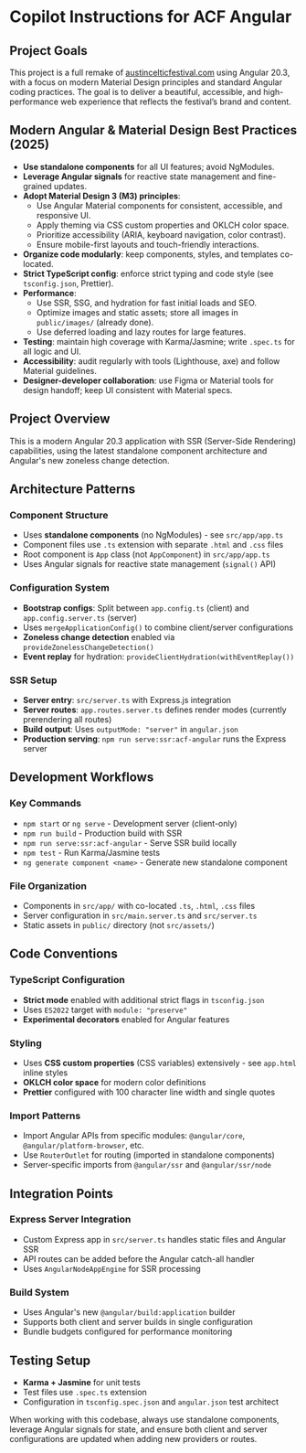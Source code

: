 # Copilot Instructions for ACF Angular

## Project Goals

This project is a full remake of [austincelticfestival.com](https://austincelticfestival.com) using Angular 20.3, with a focus on modern Material Design principles and standard Angular coding practices. The goal is to deliver a beautiful, accessible, and high-performance web experience that reflects the festival’s brand and content.

## Modern Angular & Material Design Best Practices (2025)

- **Use standalone components** for all UI features; avoid NgModules.
- **Leverage Angular signals** for reactive state management and fine-grained updates.
- **Adopt Material Design 3 (M3) principles**:
  - Use Angular Material components for consistent, accessible, and responsive UI.
  - Apply theming via CSS custom properties and OKLCH color space.
  - Prioritize accessibility (ARIA, keyboard navigation, color contrast).
  - Ensure mobile-first layouts and touch-friendly interactions.
- **Organize code modularly**: keep components, styles, and templates co-located.
- **Strict TypeScript config**: enforce strict typing and code style (see `tsconfig.json`, Prettier).
- **Performance**:
  - Use SSR, SSG, and hydration for fast initial loads and SEO.
  - Optimize images and static assets; store all images in `public/images/` (already done).
  - Use deferred loading and lazy routes for large features.
- **Testing**: maintain high coverage with Karma/Jasmine; write `.spec.ts` for all logic and UI.
- **Accessibility**: audit regularly with tools (Lighthouse, axe) and follow Material guidelines.
- **Designer-developer collaboration**: use Figma or Material tools for design handoff; keep UI consistent with Material specs.

## Project Overview

This is a modern Angular 20.3 application with SSR (Server-Side Rendering) capabilities, using the latest standalone component architecture and Angular's new zoneless change detection.

## Architecture Patterns

### Component Structure
- Uses **standalone components** (no NgModules) - see `src/app/app.ts`
- Component files use `.ts` extension with separate `.html` and `.css` files
- Root component is `App` class (not `AppComponent`) in `src/app/app.ts`
- Uses Angular signals for reactive state management (`signal()` API)

### Configuration System
- **Bootstrap configs**: Split between `app.config.ts` (client) and `app.config.server.ts` (server)
- Uses `mergeApplicationConfig()` to combine client/server configurations
- **Zoneless change detection** enabled via `provideZonelessChangeDetection()`
- **Event replay** for hydration: `provideClientHydration(withEventReplay())`

### SSR Setup
- **Server entry**: `src/server.ts` with Express.js integration
- **Server routes**: `app.routes.server.ts` defines render modes (currently prerendering all routes)
- **Build output**: Uses `outputMode: "server"` in `angular.json`
- **Production serving**: `npm run serve:ssr:acf-angular` runs the Express server

## Development Workflows

### Key Commands
- `npm start` or `ng serve` - Development server (client-only)
- `npm run build` - Production build with SSR
- `npm run serve:ssr:acf-angular` - Serve SSR build locally
- `npm test` - Run Karma/Jasmine tests
- `ng generate component <name>` - Generate new standalone component

### File Organization
- Components in `src/app/` with co-located `.ts`, `.html`, `.css` files
- Server configuration in `src/main.server.ts` and `src/server.ts`
- Static assets in `public/` directory (not `src/assets/`)

## Code Conventions

### TypeScript Configuration
- **Strict mode** enabled with additional strict flags in `tsconfig.json`
- Uses `ES2022` target with `module: "preserve"`
- **Experimental decorators** enabled for Angular features

### Styling
- Uses **CSS custom properties** (CSS variables) extensively - see `app.html` inline styles
- **OKLCH color space** for modern color definitions
- **Prettier** configured with 100 character line width and single quotes

### Import Patterns
- Import Angular APIs from specific modules: `@angular/core`, `@angular/platform-browser`, etc.
- Use `RouterOutlet` for routing (imported in standalone components)
- Server-specific imports from `@angular/ssr` and `@angular/ssr/node`

## Integration Points

### Express Server Integration
- Custom Express app in `src/server.ts` handles static files and Angular SSR
- API routes can be added before the Angular catch-all handler
- Uses `AngularNodeAppEngine` for SSR processing

### Build System
- Uses Angular's new `@angular/build:application` builder
- Supports both client and server builds in single configuration
- Bundle budgets configured for performance monitoring

## Testing Setup
- **Karma + Jasmine** for unit tests
- Test files use `.spec.ts` extension
- Configuration in `tsconfig.spec.json` and `angular.json` test architect

When working with this codebase, always use standalone components, leverage Angular signals for state, and ensure both client and server configurations are updated when adding new providers or routes.